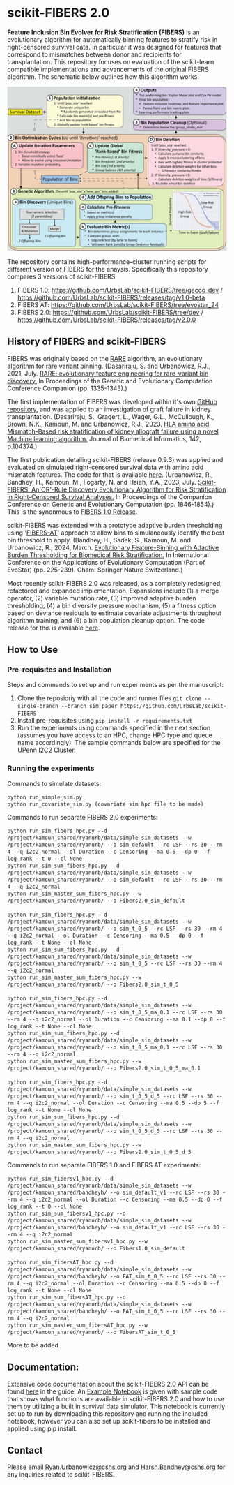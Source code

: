 # scikit-FIBERS 2.0

**Feature Inclusion Bin Evolver for Risk Stratification (FIBERS)** is an evolutionary algorithm for automatically binning features to stratify risk in right-censored survival data. In particular it was designed for features that correspond to mismatches between donor and recipients for transplantation. This repository focuses on evaluation of the scikit-learn compatible implementations and advancements of the original FIBERS algorithm. The schematic below outlines how this algorithm works.

![alttext](https://github.com/UrbsLab/scikit-FIBERS/blob/main/Pictures/FIBERS2.0_paper_vertical_color.png?raw=true)

The repository contains high-performance-cluster running scripts for different version of FIBERS for the anaysis.
Specifically this repository compares 3 versions of scikit-FIBERS
1. FIBERS 1.0: https://github.com/UrbsLab/scikit-FIBERS/tree/gecco_dev / https://github.com/UrbsLab/scikit-FIBERS/releases/tag/v1.0-beta
2. FIBERS AT: https://github.com/UrbsLab/scikit-FIBERS/tree/evostar_24
3. FIBERS 2.0: https://github.com/UrbsLab/scikit-FIBERS/tree/dev / https://github.com/UrbsLab/scikit-FIBERS/releases/tag/v2.0.0

## History of FIBERS and scikit-FIBERS
FIBERS was originally based on the [RARE](https://github.com/UrbsLab/RARE) algorithm, an evolutionary algorithm for rare variant binning. (Dasariraju, S. and Urbanowicz, R.J., 2021, July. [RARE: evolutionary feature engineering for rare-variant bin discovery.](https://dl.acm.org/doi/abs/10.1145/3449726.3463174?casa_token=0MRY0eLfZW0AAAAA:PD75rM0SB_V37prY2Ey1CPCu5twUrWMoPn5C6tD9sBRuQy5TJ_TeqhzWwmvp41gbrsPtQerZpPI56A) In Proceedings of the Genetic and Evolutionary Computation Conference Companion (pp. 1335-1343).)

The first implementation of FIBERS was developed within it's own [GitHub repository](https://github.com/UrbsLab/FIBERS), and was applied to an investigation of graft failure in kidney transplantation. (Dasariraju, S., Gragert, L., Wager, G.L., McCullough, K., Brown, N.K., Kamoun, M. and Urbanowicz, R.J., 2023. [HLA amino acid Mismatch-Based risk stratification of kidney allograft failure using a novel Machine learning algorithm.](https://www.sciencedirect.com/science/article/pii/S1532046423000953?casa_token=HP4rI5N9iFkAAAAA:-NgwMAlLUWlvLzzBHU9qz08mv-evC19YxIsFH5RTiGpSiXEd-uBuOkfZbuBShTwstT50vDnIsrM) Journal of Biomedical Informatics, 142, p.104374.)

The first publication detailing scikit-FIBERS (release 0.9.3) was applied and evaluated on simulated right-censored survival data with amino acid mismatch features.
The code for that is available [here](https://github.com/UrbsLab/scikit-FIBERS/tree/gecco_dev). (Urbanowicz, R., Bandhey, H., Kamoun, M., Fogarty, N. and Hsieh, Y.A., 2023, July. [Scikit-FIBERS: An'OR'-Rule Discovery Evolutionary Algorithm for Risk Stratification in Right-Censored Survival Analyses.](https://dl.acm.org/doi/abs/10.1145/3583133.3596393?casa_token=jZEPXXznvuUAAAAA:IdV4u-Q07p8_AEfvnTtLpBJePZzmdR2DsImvtpN0z2mge0tgLwqutEF18q74afpj9pOnQ8OnlxPKjw) In Proceedings of the Companion Conference on Genetic and Evolutionary Computation (pp. 1846-1854).) This is the synonmous to [FIBERS 1.0 Release](https://github.com/UrbsLab/scikit-FIBERS/releases/tag/v1.0-beta).

scikit-FIBERS was extended with a prototype adaptive burden thresholding using '[FIBERS-AT](https://github.com/UrbsLab/scikit-FIBERS/tree/evostar_24)' approach to allow bins to simulaneously identify the best bin threshold to apply. (Bandhey, H., Sadek, S., Kamoun, M. and Urbanowicz, R., 2024, March. [Evolutionary Feature-Binning with Adaptive Burden Thresholding for Biomedical Risk Stratification.](https://link.springer.com/chapter/10.1007/978-3-031-56855-8_14) In International Conference on the Applications of Evolutionary Computation (Part of EvoStar) (pp. 225-239). Cham: Springer Nature Switzerland.)

Most recently scikit-FIBERS 2.0 was released, as a completely redesigned, refactored and expanded implementation. Expansions include (1) a merge operator, (2) variable mutation rate, (3) improved adaptive burden thresholding, (4) a bin diversity pressure mechanism, (5) a fitness option based on deviance residuals to estimate covariate adjustments throughout  algorithm training, and (6) a bin population cleanup option. The code release for this is available [here](https://github.com/UrbsLab/scikit-FIBERS/releases/tag/v2.0.0).

<!-- Urbanowicz, R., Bandhey, H., McCullough, K., Chang, A., Gragert, L., Brown, N., Kamoun, M., 2024, April. FIBERS 2.0: Evolutionary Feature Binning For Biomedical Risk Stratification in Right-Censored Survival Analyses With Covariates. -->

## How to Use

### Pre-requisites and Installation

Steps and commands to set up and run experiments as per the manuscript:
1. Clone the reposioriy with all the code and runner files `git clone --single-branch --branch sim_paper https://github.com/UrbsLab/scikit-FIBERS`
2. Install pre-requisites using `pip install -r requirements.txt`
3. Run the experiments using commands specified in the next section (assumes you have access to an HPC, change HPC type and queue name accordingly). The sample commands below are specified for the UPenn I2C2 Cluster.

### Running the experiments

Commands to simulate datasets:
```
python run_simple_sim.py
python run_covariate_sim.py (covariate sim hpc file to be made)
```

Commands to run separate FIBERS 2.0 experiments:
```
python run_sim_fibers_hpc.py --d /project/kamoun_shared/ryanurb/data/simple_sim_datasets --w /project/kamoun_shared/ryanurb/ --o sim_default --rc LSF --rs 30 --rm 4 --q i2c2_normal --ol Duration --c Censoring --ma 0.5 --dp 0 --f log_rank --t 0 --cl None
python run_sim_sum_fibers_hpc.py --d /project/kamoun_shared/ryanurb/data/simple_sim_datasets --w /project/kamoun_shared/ryanurb/ --o sim_default --rc LSF --rs 30 --rm 4 --q i2c2_normal
python run_sim_master_sum_fibers_hpc.py --w /project/kamoun_shared/ryanurb/ --o Fibers2.0_sim_default

python run_sim_fibers_hpc.py --d /project/kamoun_shared/ryanurb/data/simple_sim_datasets --w /project/kamoun_shared/ryanurb/ --o sim_t_0_5 --rc LSF --rs 30 --rm 4 --q i2c2_normal --ol Duration --c Censoring --ma 0.5 --dp 0 --f log_rank --t None --cl None
python run_sim_sum_fibers_hpc.py --d /project/kamoun_shared/ryanurb/data/simple_sim_datasets --w /project/kamoun_shared/ryanurb/ --o sim_t_0_5 --rc LSF --rs 30 --rm 4 --q i2c2_normal
python run_sim_master_sum_fibers_hpc.py --w /project/kamoun_shared/ryanurb/ --o Fibers2.0_sim_t_0_5

python run_sim_fibers_hpc.py --d /project/kamoun_shared/ryanurb/data/simple_sim_datasets --w /project/kamoun_shared/ryanurb/ --o sim_t_0_5_ma_0.1 --rc LSF --rs 30 --rm 4 --q i2c2_normal --ol Duration --c Censoring --ma 0.1 --dp 0 --f log_rank --t None --cl None
python run_sim_sum_fibers_hpc.py --d /project/kamoun_shared/ryanurb/data/simple_sim_datasets --w /project/kamoun_shared/ryanurb/ --o sim_t_0_5_ma_0.1 --rc LSF --rs 30 --rm 4 --q i2c2_normal
python run_sim_master_sum_fibers_hpc.py --w /project/kamoun_shared/ryanurb/ --o Fibers2.0_sim_t_0_5_ma_0.1

python run_sim_fibers_hpc.py --d /project/kamoun_shared/ryanurb/data/simple_sim_datasets --w /project/kamoun_shared/ryanurb/ --o sim_t_0_5_d_5 --rc LSF --rs 30 --rm 4 --q i2c2_normal --ol Duration --c Censoring --ma 0.5 --dp 5 --f log_rank --t None --cl None
python run_sim_sum_fibers_hpc.py --d /project/kamoun_shared/ryanurb/data/simple_sim_datasets --w /project/kamoun_shared/ryanurb/ --o sim_t_0_5_d_5 --rc LSF --rs 30 --rm 4 --q i2c2_normal
python run_sim_master_sum_fibers_hpc.py --w /project/kamoun_shared/ryanurb/ --o Fibers2.0_sim_t_0_5_d_5
```

Commands to run separate FIBERS 1.0 and FIBERS AT experiments:
```
python run_sim_fibersv1_hpc.py --d /project/kamoun_shared/ryanurb/data/simple_sim_datasets --w /project/kamoun_shared/bandheyh/ --o sim_default_v1 --rc LSF --rs 30 --rm 4 --q i2c2_normal --ol Duration --c Censoring --ma 0.5 --dp 0 --f log_rank --t 0 --cl None
python run_sim_sum_fibersv1_hpc.py --d /project/kamoun_shared/ryanurb/data/simple_sim_datasets --w /project/kamoun_shared/bandheyh/ --o sim_default_v1 --rc LSF --rs 30 --rm 4 --q i2c2_normal
python run_sim_master_sum_fibersv1_hpc.py --w /project/kamoun_shared/ryanurb/ --o Fibers1.0_sim_default

python run_sim_fibersAT_hpc.py --d /project/kamoun_shared/ryanurb/data/simple_sim_datasets --w /project/kamoun_shared/bandheyh/ --o FAT_sim_t_0_5 --rc LSF --rs 30 --rm 4 --q i2c2_normal --ol Duration --c Censoring --ma 0.5 --dp 0 --f log_rank --t None --cl None
python run_sim_sum_fibersAT_hpc.py --d /project/kamoun_shared/ryanurb/data/simple_sim_datasets --w /project/kamoun_shared/bandheyh/ --o FAT_sim_t_0_5 --rc LSF --rs 30 --rm 4 --q i2c2_normal
python run_sim_master_sum_fibersAT_hpc.py --w /project/kamoun_shared/ryanurb/ --o FibersAT_sim_t_0_5
```

More to be added

## Documentation:
Extensive code documentation about the scikit-FIBERS 2.0 API can be found [here](https://urbslab.github.io/scikit-FIBERS/skfibers.html) in the guide.
An [Example Notebook](FIBERS_Survival_Demo.ipynb) is given with sample code that shows what functions are available
in scikit-FIBERS 2.0 and how to use them by utilizing a built in survival data simulator. This notebook is currently set up to run by downloading this repository and running the included notebook, however you can also set up scikit-fibers to be installed and applied using pip install.

## Contact
Please email Ryan.Urbanowicz@cshs.org and Harsh.Bandhey@cshs.org for any
inquiries related to scikit-FIBERS.
